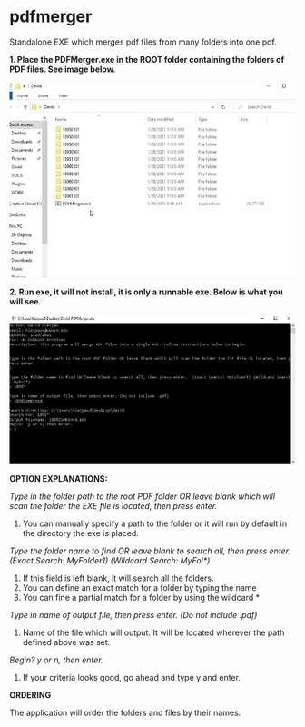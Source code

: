# pdfmerger
Standalone EXE which merges pdf files from many folders into one pdf.


**1. Place the PDFMerger.exe in the ROOT folder containing the folders of PDF files.  See image below.**

![alt text](https://github.com/polklibrary/pdfmerger/blob/main/doc/step1.jpg?raw=true)

**2. Run exe, it will not install, it is only a runnable exe.  Below is what you will see.**

![alt text](https://github.com/polklibrary/pdfmerger/blob/main/doc/step2.jpg?raw=true)

**OPTION EXPLANATIONS:**

*Type in the folder path to the root PDF folder OR leave blank which will scan the folder the EXE file is located, then press enter.*
1. You can manually specify a path to the folder or it will run by default in the directory the exe is placed.

*Type the folder name to find OR leave blank to search all, then press enter.  (Exact Search: MyFolder1) (Wildcard Search: MyFol\*)*
1. If this field is left blank, it will search all the folders.
2. You can define an exact match for a folder by typing the name
3. You can fine a partial  match for a folder by using the wildcard \*

*Type in name of output file, then press enter. (Do not include .pdf)*
1. Name of the file which will output.  It will be located wherever the path defined above was set.

*Begin?  y or n, then enter.*
1. If your criteria looks good, go ahead and type y and enter.


**ORDERING**

The application will order the folders and files by their names.


